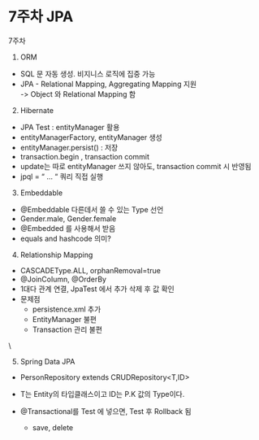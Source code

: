 # 7주차 JPA

7주차



1. ORM

* SQL 문 자동 생성. 비지니스 로직에 집중 가능
* JPA - Relational Mapping, Aggregating Mapping 지원\
  \-> Object 와 Relational Mapping 함



2. Hibernate

* JPA Test : entityManager 활용
* entityManagerFactory, entityManager 생성
* entityManager.persist() : 저장
* transaction.begin , transaction commit
* update는 따로 entityManager 쓰지 않아도, transaction commit 시 반영됨
* jpql = “ … “ 쿼리 직접 실행



3. Embeddable

* @Embeddable 다른데서 쓸 수 있는 Type 선언
* Gender.male, Gender.female
* @Embedded 를 사용해서 받음
* equals and hashcode 의미?



4. Relationship Mapping

* CASCADEType.ALL, orphanRemoval=true
* @JoinColumn, @OrderBy
* 1대다 관계 연결, JpaTest 에서 추가 삭제 후 값 확인
* 문제점
  * persistence.xml 추가
  * EntityManager 불편
  * Transaction 관리 불편

\


5. Spring Data JPA

* PersonRepository extends CRUDRepository\<T,ID>
* T는 Entity의 타입클래스이고 ID는 P.K 값의 Type이다.
*   @Transactional를 Test 에 넣으면, Test 후 Rollback 됨

    * save, delete

